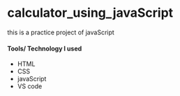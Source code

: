 # calculator_using_javaScript
<p>this is a practice project of javaScript

<h4>Tools/ Technology I used</h4>
<ul>
<li>HTML</li>
<li>CSS</li>
<li>javaScript</li>
<li>VS code</li></ul>
